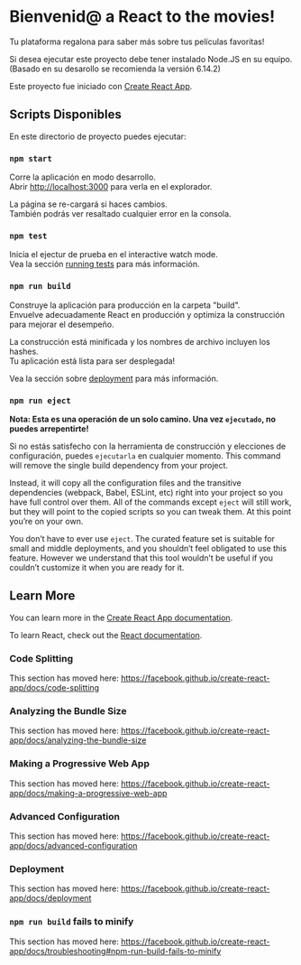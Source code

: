 <h1> Bienvenid@ a React to the movies!</h1>

Tu plataforma regalona para saber más sobre tus películas favoritas!

Si desea ejecutar este proyecto debe tener instalado Node.JS en su equipo.
(Basado en su desarollo se recomienda la versión 6.14.2)

Este proyecto fue iniciado con [Create React App](https://github.com/facebook/create-react-app).

## Scripts Disponibles

En este directorio de proyecto puedes ejecutar:

### `npm start`

Corre la aplicación en modo desarrollo.<br />
Abrir [http://localhost:3000](http://localhost:3000) para verla en el explorador.

La página se re-cargará si haces cambios.<br />
También podrás ver resaltado cualquier error en la consola.

### `npm test`

Inicia el ejectur de prueba en el interactive watch mode.<br />
Vea la sección [running tests](https://facebook.github.io/create-react-app/docs/running-tests) para más información.

### `npm run build`

Construye la aplicación para producción en la carpeta "build".<br />
Envuelve adecuadamente React en producción y optimiza la construcción para mejorar el desempeño.

La construcción está minificada y los nombres de archivo incluyen los hashes.<br />
Tu aplicación está lista para ser desplegada!

Vea la sección sobre [deployment](https://facebook.github.io/create-react-app/docs/deployment) para más información.

### `npm run eject`

**Nota: Esta es una operación de un solo camino. Una vez `ejecutado`, no puedes arrepentirte!**

Si no estás satisfecho con la herramienta de construcción y elecciones de configuración, puedes `ejecutarla` en cualquier momento. This command will remove the single build dependency from your project.

Instead, it will copy all the configuration files and the transitive dependencies (webpack, Babel, ESLint, etc) right into your project so you have full control over them. All of the commands except `eject` will still work, but they will point to the copied scripts so you can tweak them. At this point you’re on your own.

You don’t have to ever use `eject`. The curated feature set is suitable for small and middle deployments, and you shouldn’t feel obligated to use this feature. However we understand that this tool wouldn’t be useful if you couldn’t customize it when you are ready for it.

## Learn More

You can learn more in the [Create React App documentation](https://facebook.github.io/create-react-app/docs/getting-started).

To learn React, check out the [React documentation](https://reactjs.org/).

### Code Splitting

This section has moved here: https://facebook.github.io/create-react-app/docs/code-splitting

### Analyzing the Bundle Size

This section has moved here: https://facebook.github.io/create-react-app/docs/analyzing-the-bundle-size

### Making a Progressive Web App

This section has moved here: https://facebook.github.io/create-react-app/docs/making-a-progressive-web-app

### Advanced Configuration

This section has moved here: https://facebook.github.io/create-react-app/docs/advanced-configuration

### Deployment

This section has moved here: https://facebook.github.io/create-react-app/docs/deployment

### `npm run build` fails to minify

This section has moved here: https://facebook.github.io/create-react-app/docs/troubleshooting#npm-run-build-fails-to-minify
